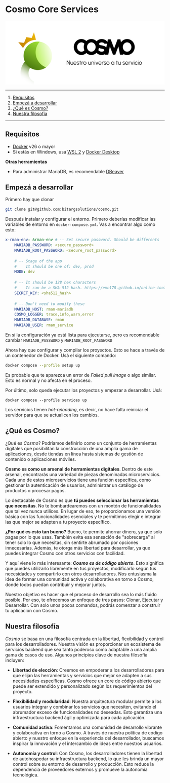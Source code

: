 # Cosmo Core Services

![Banner de Cosmo](./assets/cosmo_banner.svg)

---

1. [Requisitos](#requisitos)
2. [Empezá a desarrollar](#empezá-a-desarrollar)
3. [¿Qué es Cosmo?](#bienvenido-a-cosmo)
4. [Nuestra filosofía](#filosofía-de-cosmo)

---

## Requisitos

-   [Docker](https://www.docker.com/) v26 o mayor
-   Si estás en Windows, usá [WSL 2](https://learn.microsoft.com/es-es/windows/wsl/install) y [Docker Desktop](https://www.docker.com/products/docker-desktop/)

**Otras herramientas**

-   Para administrar MariaDB, es recomendable [DBeaver](https://dbeaver.io/download/)

## Empezá a desarrollar

Primero hay que clonar

```sh
git clone git@github.com:bitargsolutions/cosmo.git
```

Después instalar y configurar el entorno. Primero deberías modificar las variables de entorno en `docker-compose.yml`. Vas a encontrar algo como esto:

```yaml
x-rman-env: &rman-env # -- Set secure password. Should be differents
    MARIADB_PASSWORD: <secure_password>
    MARIADB_ROOT_PASSWORD: <secure_root_password>

    # -- Stage of the app
    #    It should be one of: dev, prod
    MODE: dev

    # -- It should be 128 hex characters
    #    It can be a SHA-512 hash. https://emn178.github.io/online-tools/sha512.html
    SECRET_KEY: <sha512_hash>

    # -- Don't need to modify these
    MARIADB_HOST: rman-mariadb
    COSMO_LOGGER: trace,info,warn,error
    MARIADB_DATABASE: rman
    MARIADB_USER: rman_service
```

En sí la configuración ya está lista para ejecutarse, pero es recomendable cambiar `MARIADB_PASSWORD` y `MARIADB_ROOT_PASSWORD`

Ahora hay que configurar y compilar los proyectos. Esto se hace a través de un contenedor de Docker. Usá el siguiente comando:

```sh
docker compose --profile setup up
```

Es probable que te aparezca un error de _Failed pull image_ o algo similar. Esto es normal y no afecta en el proceso.

Por último, solo queda ejecutar los proyectos y empezar a desarrollar. Usá:

```
docker compose --profile services up
```

Los servicios tienen _hot-reloading_, es decir, no hace falta reiniciar el servidor para que se actualicen los cambios.

## ¿Qué es Cosmo?

¿Qué es _Cosmo_? Podríamos definirlo como un conjunto de herramientas digitales que posibilitan la construcción de una amplia gama de aplicaciones, desde tiendas en línea hasta sistemas de gestión de contenido o aplicaciones móviles.

**Cosmo es como un arsenal de herramientas digitales**. Dentro de este arsenal, encontrarás una variedad de piezas denominadas microservicios. Cada uno de estos microservicios tiene una función específica, como gestionar la autenticación de usuarios, administrar un catálogo de productos o procesar pagos.

Lo destacable de Cosmo es que **tú puedes seleccionar las herramientas que necesitas**. No te bombardearemos con un montón de funcionalidades que tal vez nunca utilices. En lugar de eso, te proporcionamos una versión básica con las funcionalidades esenciales y te permitimos elegir e integrar las que mejor se adapten a tu proyecto específico.

**¿Por qué es esto tan bueno?** Bueno, te permite ahorrar dinero, ya que solo pagas por lo que usas. También evita esa sensación de "sobrecarga" al tener solo lo que necesitas, sin sentirte abrumado por opciones innecesarias. Además, te otorga más libertad para desarrollar, ya que puedes integrar Cosmo con otros servicios con facilidad.

Y aquí viene lo más interesante: **_Cosmo es de código abierto_**. Esto significa que puedes utilizarlo libremente en tus proyectos, modificarlo según tus necesidades y compartirlo con otros desarrolladores. Nos entusiasma la idea de formar una comunidad activa y colaborativa en torno a Cosmo, donde todos puedan contribuir y mejorar juntos.

Nuestro objetivo es hacer que el proceso de desarrollo sea lo más fluido posible. Por eso, te ofrecemos un enfoque de tres pasos: Clonar, Ejecutar y Desarrollar. Con solo unos pocos comandos, podrás comenzar a construir tu aplicación con Cosmo.

## Nuestra filosofía

_Cosmo_ se basa en una filosofía centrada en la libertad, flexibilidad y control para los desarrolladores. Nuestra visión es proporcionar un ecosistema de servicios backend que sea tanto poderoso como adaptable a una amplia gama de casos de uso. Algunos principios clave de nuestra filosofía incluyen:

-   **Libertad de elección**: Creemos en empoderar a los desarrolladores para que elijan las herramientas y servicios que mejor se adapten a sus necesidades específicas. Cosmo ofrece un core de código abierto que puede ser extendido y personalizado según los requerimientos del proyecto.

-   **Flexibilidad y modularidad**: Nuestra arquitectura modular permite a los usuarios integrar y combinar los servicios que necesiten, evitando el abrumador exceso de funcionalidades no deseadas. Esto garantiza una infraestructura backend ágil y optimizada para cada aplicación.

-   **Comunidad activa**: Fomentamos una comunidad de desarrollo vibrante y colaborativa en torno a Cosmo. A través de nuestra política de código abierto y nuestro enfoque en la experiencia del desarrollador, buscamos inspirar la innovación y el intercambio de ideas entre nuestros usuarios.

-   **Autonomía y control**: Con Cosmo, los desarrolladores tienen la libertad de autohospedar su infraestructura backend, lo que les brinda un mayor control sobre su entorno de desarrollo y producción. Esto reduce la dependencia de proveedores externos y promueve la autonomía tecnológica.

